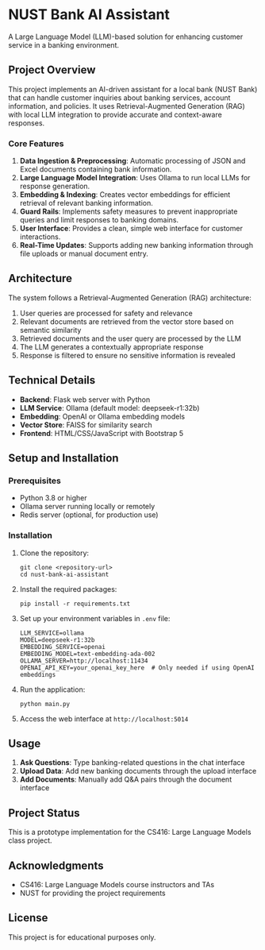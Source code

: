 # NUST Bank AI Assistant

A Large Language Model (LLM)-based solution for enhancing customer service in a banking environment.

## Project Overview

This project implements an AI-driven assistant for a local bank (NUST Bank) that can handle customer inquiries about banking services, account information, and policies. It uses Retrieval-Augmented Generation (RAG) with local LLM integration to provide accurate and context-aware responses.

### Core Features

1. **Data Ingestion & Preprocessing**: Automatic processing of JSON and Excel documents containing bank information.
2. **Large Language Model Integration**: Uses Ollama to run local LLMs for response generation.
3. **Embedding & Indexing**: Creates vector embeddings for efficient retrieval of relevant banking information.
4. **Guard Rails**: Implements safety measures to prevent inappropriate queries and limit responses to banking domains.
5. **User Interface**: Provides a clean, simple web interface for customer interactions.
6. **Real-Time Updates**: Supports adding new banking information through file uploads or manual document entry.

## Architecture

The system follows a Retrieval-Augmented Generation (RAG) architecture:

1. User queries are processed for safety and relevance
2. Relevant documents are retrieved from the vector store based on semantic similarity
3. Retrieved documents and the user query are processed by the LLM
4. The LLM generates a contextually appropriate response
5. Response is filtered to ensure no sensitive information is revealed

## Technical Details

- **Backend**: Flask web server with Python
- **LLM Service**: Ollama (default model: deepseek-r1:32b)
- **Embedding**: OpenAI or Ollama embedding models
- **Vector Store**: FAISS for similarity search
- **Frontend**: HTML/CSS/JavaScript with Bootstrap 5

## Setup and Installation

### Prerequisites

- Python 3.8 or higher
- Ollama server running locally or remotely
- Redis server (optional, for production use)

### Installation

1. Clone the repository:
   ```
   git clone <repository-url>
   cd nust-bank-ai-assistant
   ```

2. Install the required packages:
   ```
   pip install -r requirements.txt
   ```

3. Set up your environment variables in `.env` file:
   ```
   LLM_SERVICE=ollama
   MODEL=deepseek-r1:32b
   EMBEDDING_SERVICE=openai
   EMBEDDING_MODEL=text-embedding-ada-002
   OLLAMA_SERVER=http://localhost:11434
   OPENAI_API_KEY=your_openai_key_here  # Only needed if using OpenAI embeddings
   ```

4. Run the application:
   ```
   python main.py
   ```

5. Access the web interface at `http://localhost:5014`

## Usage

1. **Ask Questions**: Type banking-related questions in the chat interface
2. **Upload Data**: Add new banking documents through the upload interface
3. **Add Documents**: Manually add Q&A pairs through the document interface

## Project Status

This is a prototype implementation for the CS416: Large Language Models class project.

## Acknowledgments

- CS416: Large Language Models course instructors and TAs
- NUST for providing the project requirements

## License

This project is for educational purposes only. 